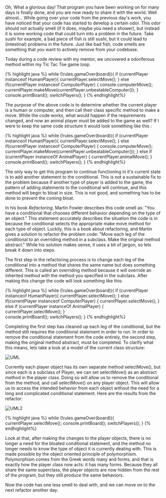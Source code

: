 Oh, What a glorious day! That program you have been working on for many days is finally done, and you are now ready to share it with the world. Well almost... While going over your code from the previous day's work, you have noticed that your code has started to develop a certain odor. This odor should not actually smell (if it does, maybe you need a shower), but instead it is  some working code that could turn into a problem in the future. Take sushi for example, a bad piece of fish is still sushi, but it could lead to (intestinal) problems in the future. Just like bad fish, code smells are something that you want to actively remove from your codebase.

Today during a code review with my mentor, we uncovered a odoriferous method within my Tic Tac Toe game loop.

{% highlight java %}
while (!rules.gameOver(board)){
	if (currentPlayer instanceof HumanPlayer){
             currentPlayer.selectMove();
      } else if(currentPlayer instanceof ComputerPlayer) {
      		console.computerMove();
             currentPlayer.makeMove(currentPlayer.unbeatableComputer());
      }
      console.printBoard();
      switchPlayers();
}
{% endhighlight%}

The purpose of the above code is to determine whether the current player is a human or computer, and then call their class specific method to make a move. While the code works, what would happen if the requirements changed, and now an animal player must be added to the game as well? If I were to keep the same code structure it would look something like this :

{% highlight java %}
while (!rules.gameOver(board)){
       if (currentPlayer instanceof HumanPlayer){
             currentPlayer.selectMove();
       } else if(currentPlayer instanceof ComputerPlayer) {
             console.computerMove();
          	currentPlayer.makeMove(currentPlayer.unbeatableComputer());
       } else if (currentPlayer instanceOf AnimalPlayer) {
		currentPlayer.animalMove();
	 }	
       console.printBoard();
       switchPlayers();
}
{% endhighlight%}

The only way to get this program to continue functioning in it's current state is to add another statement to the conditional. This is not a sustainable fix to the problem because if another type of player is added to the game, the pattern of adding statements to the conditional will continue, and this method will begin to bloat in size. This is not good, and something has to be done to prevent the coming bloat.

In his book *Refactoring*, Martin Fowler describes this code smell as: "You have a conditional that chooses different behavior depending on the type of an object." This statement accurately describes the situation the code is in because the conditional selects the appropriate make move method for each type of object. Luckily, this is a book about refactoring, and Martin gives a solution to refactor the problem code: "Move each leg of the conditional to an overriding method in a subclass. Make the original method abstract." While his solution makes sense, it uses a bit of jargon, so lets break it down into steps.

The first step in the refactoring process is to change each leg of the conditional into a method that shares the same name but does something different. This is called an overriding method because it will override an inherited method with the method you specified in the subclass. After making this change the code will look something like this:

{% highlight java %}
while (!rules.gameOver(board)){
       if (currentPlayer instanceof HumanPlayer){
             currentPlayer.selectMove();
       } else if(currentPlayer instanceof ComputerPlayer) {
          	currentPlayer.selectMove();
       } else if (currentPlayer instanceOf AnimalPlayer) {
		currentPlayer.selectMove();
	 }	
       console.printBoard();
       switchPlayers();
}
{% endhighlight%}

Completing the first step has cleaned up each leg of the conditional, but the method still requires the conditional statement in order to run. In order to remove the conditional statement from the code entirely, the second step, making the original method abstract, must be completed. To clarify what this means, lets take a look at a model of the current class structure:

![UML](http://i57.tinypic.com/2h31r80.png)

Currently each player object has its own separate method selectMove(), but since each is a subclass of Player, we can set selectMove() as an abstract method in the player class. Doing so will allow us to remove the conditional from the method, and call selectMove() on any player object. This will allow us to access the intended behavior from each object without the need for a long and complicated conditional statement. Here are the results from the refactor: 

![UML2](http://i58.tinypic.com/14slgt1.png)

{% highlight java %}
while (!rules.gameOver(board)){
   	currentPlayer.selectMove();
      console.printBoard();
      switchPlayers();
}
{% endhighlight%}

Look at that, after making the changes to the player objects, there is no longer a need for the bloated conditional statement, and the method no longer needs to know the type of object it is currently dealing with. This is made possible by the object oriented principle of polymorphism. Polymorphism comes from the Greek words many and forms, and that is exactly how the player class now acts: it has many forms. Because they all share the same superclass, the player objects are now hidden from the rest of the program, but they still produce the same behaviors. 

Now the code has one less smell to deal with, and we can move on to the next refactor another day.